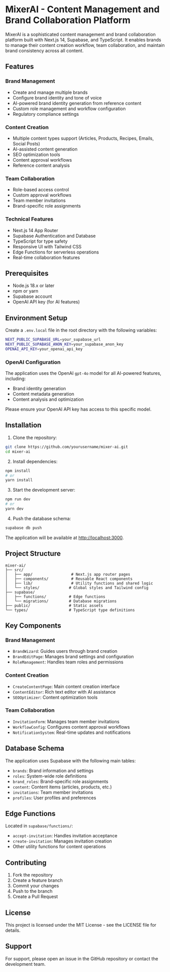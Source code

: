 # MixerAI - Content Management and Brand Collaboration Platform

MixerAI is a sophisticated content management and brand collaboration platform built with Next.js 14, Supabase, and TypeScript. It enables brands to manage their content creation workflow, team collaboration, and maintain brand consistency across all content.

## Features

### Brand Management
- Create and manage multiple brands
- Configure brand identity and tone of voice
- AI-powered brand identity generation from reference content
- Custom role management and workflow configuration
- Regulatory compliance settings

### Content Creation
- Multiple content types support (Articles, Products, Recipes, Emails, Social Posts)
- AI-assisted content generation
- SEO optimization tools
- Content approval workflows
- Reference content analysis

### Team Collaboration
- Role-based access control
- Custom approval workflows
- Team member invitations
- Brand-specific role assignments

### Technical Features
- Next.js 14 App Router
- Supabase Authentication and Database
- TypeScript for type safety
- Responsive UI with Tailwind CSS
- Edge Functions for serverless operations
- Real-time collaboration features

## Prerequisites

- Node.js 18.x or later
- npm or yarn
- Supabase account
- OpenAI API key (for AI features)

## Environment Setup

Create a `.env.local` file in the root directory with the following variables:

```bash
NEXT_PUBLIC_SUPABASE_URL=your_supabase_url
NEXT_PUBLIC_SUPABASE_ANON_KEY=your_supabase_anon_key
OPENAI_API_KEY=your_openai_api_key
```

### OpenAI Configuration

The application uses the OpenAI `gpt-4o` model for all AI-powered features, including:
- Brand identity generation
- Content metadata generation
- Content analysis and optimization

Please ensure your OpenAI API key has access to this specific model.

## Installation

1. Clone the repository:
```bash
git clone https://github.com/yourusername/mixer-ai.git
cd mixer-ai
```

2. Install dependencies:
```bash
npm install
# or
yarn install
```

3. Start the development server:
```bash
npm run dev
# or
yarn dev
```

4. Push the database schema:
```bash
supabase db push
```

The application will be available at [http://localhost:3000](http://localhost:3000).

## Project Structure

```
mixer-ai/
├── src/
│   ├── app/                 # Next.js app router pages
│   ├── components/          # Reusable React components
│   ├── lib/                 # Utility functions and shared logic
│   └── styles/             # Global styles and Tailwind config
├── supabase/
│   ├── functions/          # Edge functions
│   └── migrations/         # Database migrations
├── public/                 # Static assets
└── types/                  # TypeScript type definitions
```

## Key Components

### Brand Management
- `BrandWizard`: Guides users through brand creation
- `BrandEditPage`: Manages brand settings and configuration
- `RoleManagement`: Handles team roles and permissions

### Content Creation
- `CreateContentPage`: Main content creation interface
- `ContentEditor`: Rich text editor with AI assistance
- `SEOOptimizer`: Content optimization tools

### Team Collaboration
- `InvitationForm`: Manages team member invitations
- `WorkflowConfig`: Configures content approval workflows
- `NotificationSystem`: Real-time updates and notifications

## Database Schema

The application uses Supabase with the following main tables:
- `brands`: Brand information and settings
- `roles`: System-wide role definitions
- `brand_roles`: Brand-specific role assignments
- `content`: Content items (articles, products, etc.)
- `invitations`: Team member invitations
- `profiles`: User profiles and preferences

## Edge Functions

Located in `supabase/functions/`:
- `accept-invitation`: Handles invitation acceptance
- `create-invitation`: Manages invitation creation
- Other utility functions for content operations

## Contributing

1. Fork the repository
2. Create a feature branch
3. Commit your changes
4. Push to the branch
5. Create a Pull Request

## License

This project is licensed under the MIT License - see the LICENSE file for details.

## Support

For support, please open an issue in the GitHub repository or contact the development team.
